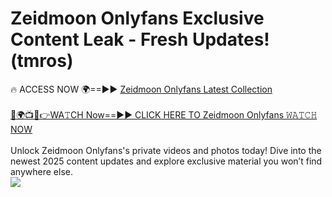 # Zeidmoon Onlyfans Exclusive Content Leak - Fresh Updates! (tmros)

🔥 ACCESS NOW 🌍==►► <a href="https://tinyurl.com/kvy9nzfs" rel="nofollow">Zeidmoon Onlyfans Latest Collection</a>
<br><br>
[🔴🌍📺📱👉WA𝚃CH Now==►► CLICK HERE TO Zeidmoon Onlyfans 𝚆𝙰𝚃𝙲𝙷 NOW](https://tinyurl.com/kvy9nzfs)
<br><br>
Unlock Zeidmoon Onlyfans's private videos and photos today! Dive into the newest 2025 content updates and explore exclusive material you won’t find anywhere else.
<br>
<a href="https://tinyurl.com/kvy9nzfs" rel="nofollow" data-target="animated-image.originalLink"><img src="https://camo.githubusercontent.com/8a4f000d20f83aca3bf7ec5f350d767afa0574a8a352519fd8cfa583a6f93a33/68747470733a2f2f692e696d6775722e636f6d2f644a486b345a712e676966" data-canonical-src="https://i.imgur.com/dJHk4Zq.gif" style="max-width: 100%; display: inline-block;" data-target="animated-image.originalImage"></a>
<br>
